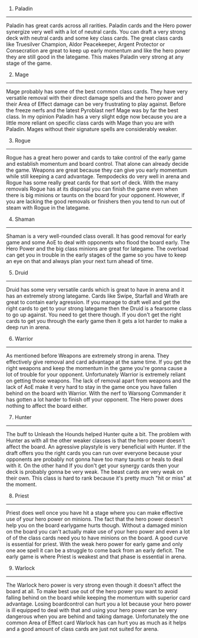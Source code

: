 
1. Paladin
----------------------------------

Paladin has great cards across all rarities. Paladin cards and the Hero power synergize very well with a lot of neutral cards. You can draft a very strong deck with neutral cards and some key class cards. The great class cards like Truesilver Champion, Aldor Peacekeeper, Argent Protector or Consecration are great to keep up early momentum and like the hero power they are still good in the lategame. This makes Paladin very strong at any stage of the game.

2. Mage
----------------------------------

Mage probably has some of the best common class cards. They have very versatile removal with their direct damage spells and the hero power and their Area of Effect damage can be very frustrating to play against. Before the freeze nerfs and the latest Pyroblast nerf Mage was by far the best class. In my opinion Paladin has a very slight edge now because you are a little more reliant on specific class cards with Mage than you are with Paladin. Mages without their signature spells are considerably weaker.

3. Rogue
----------------------------------

Rogue has a great hero power and cards to take control of the early game and establish momentum and board control. That alone can already decide the game. Weapons are great because they can give you early momentum while still keeping a card advantage. Tempodecks do very well in arena and Rogue has some really great cards for that sort of deck. With the many removals Rogue has at its disposal you can finish the game even when there is big minions or taunts on the board for your opponent. However, if you are lacking the good removals or finishers then you tend to run out of steam with Rogue in the lategame.

4. Shaman
----------------------------------

Shaman is a very well-rounded class overall. It has good removal for early game and some AoE to deal with opponents who flood the board early. The Hero Power and the big class minions are great for lategame. The overload can get you in trouble in the early stages of the game so you have to keep an eye on that and always plan your next turn ahead of time.

5. Druid
----------------------------------

Druid has some very versatile cards which is great to have in arena and it has an extremely strong lategame. Cards like Swipe, Starfall and Wrath are great to contain early agression. If you manage to draft well and get the right cards to get to your strong lategame then the Druid is a fearsome class to go up against. You need to get there though. If you don't get the right cards to get you through the early game then it gets a lot harder to make a deep run in arena.


6. Warrior
----------------------------------

As mentioned before Weapons are extremely strong in arena. They effectively give removal and card advantage at the same time. If you get the right weapons and keep the momentum in the game you're gonna cause a lot of trouble for your opponent. Unfortunately Warrior is extremely reliant on getting those weapons. The lack of removal apart from weapons and the lack of AoE make it very hard to stay in the game once you have fallen behind on the board with Warrior. With the nerf to Warsong Commander it has gotten a lot harder to finish off your opponent. The Hero power does nothing to affect the board either.

7. Hunter
----------------------------------

The buff to Unleash the Hounds helped Hunter quite a bit. The problem with Hunter as with all the other weaker classes is that the hero power doesn't affect the board. An agressive playstyle is very beneficial with Hunter. If the draft offers you the right cards you can run over everyone because your opponents are probably not gonna have too many taunts or heals to deal with it. On the other hand If you don't get your synergy cards then your deck is probably gonna be very weak. The beast cards are very weak on their own. This class is hard to rank because it's pretty much "hit or miss" at the moment.

8. Priest
----------------------------------

Priest does well once you have hit a stage where you can make effective use of your hero power on minions. The fact that the hero power doesn't help you on the board earlygame hurts though. Without a damaged minion on the board you can't actually make use of your hero power and even a lot of of the class cards need you to have minions on the board. A good curve is essential for priest. With the weak hero power for early game and only one aoe spell it can be a struggle to come back from an early deficit. The early game is where Priest is weakest and that phase is essential in arena.

9. Warlock
----------------------------------

The Warlock hero power is very strong even though it doesn't affect the board at all. To make best use out of the hero power you want to avoid falling behind on the board while keeping the momentum with superior card advantage. Losing boardcontrol can hurt you a lot because your hero power is ill equipped to deal with that and using your hero power can be very dangerous when you are behind and taking damage. Unfortunately the one common Area of Effect card Warlock has can hurt you as much as it helps and a good amount of class cards are just not suited for arena.
